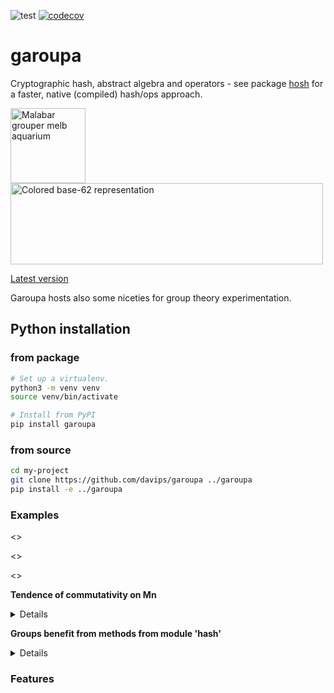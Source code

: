 ![test](https://github.com/davips/garoupa/workflows/test/badge.svg)
[![codecov](https://codecov.io/gh/davips/garoupa/branch/main/graph/badge.svg)](https://codecov.io/gh/davips/garoupa)

# garoupa
Cryptographic hash, abstract algebra and operators - see package [hosh](https://github.com/davips/hosh) for a faster, native (compiled) hash/ops approach.

<p>
<a title="fir0002  flagstaffotos [at] gmail.com Canon 20D + Tamron 28-75mm f/2.8, GFDL 1.2 &lt;http://www.gnu.org/licenses/old-licenses/fdl-1.2.html&gt;, via Wikimedia Commons" href="https://commons.wikimedia.org/wiki/File:Malabar_grouper_melb_aquarium.jpg"><img width="120" alt="Malabar grouper melb aquarium" src="https://upload.wikimedia.org/wikipedia/commons/thumb/a/a7/Malabar_grouper_melb_aquarium.jpg/256px-Malabar_grouper_melb_aquarium.jpg"></a>
<br>
<a href="https://github.com/davips/hosh/blob/main/colored-id.png">
<img src="https://raw.githubusercontent.com/davips/hosh/main/colored-id.png" alt="Colored base-62 representation" width="500" height="130">
</a>
</p>




[Latest version](https://github.com/davips/garoupa)

Garoupa hosts also some niceties for group theory experimentation.

## Python installation
### from package
```bash
# Set up a virtualenv. 
python3 -m venv venv
source venv/bin/activate

# Install from PyPI
pip install garoupa
```

### from source
```bash
cd my-project
git clone https://github.com/davips/garoupa ../garoupa
pip install -e ../garoupa
```


### Examples
<<operation>>

<<groups>>

<<commutativity>>

**Tendence of commutativity on Mn**
<details>
<p>

```python3
from itertools import chain

from garoupa.algebra.matrix.m import M
from garoupa.algebra.matrix.m8bit import M8bit


def traverse(G):
    i, count = G.order, G.order
    for idx, a in enumerate(G.sorted()):
        for b in list(G.sorted())[idx + 1:]:
            if a * b == b * a:
                count += 2
            i += 2
    print(f"|{G}| = ".rjust(20, ' '),
          f"{G.order}:".ljust(10, ' '),
          f"{count}/{i}:".rjust(15, ' '), f"  {G.bits} bits",
          f"\t{100 * count / i} %", sep="")


M1_4 = map(M, range(1, 5))
for G in chain(M1_4, [M8bit(), M(5)]):
    traverse(G)
# ...
for G in map(M, range(6, 11)):
    i, count = 0, 0
    for a, b in zip(G, G):
        if a * b == b * a:
            count += 1
        i += 1
        if i >= 1_000_000:
            break
    print(f"|{G}| = ".rjust(20, ' '),
          f"{G.order}:".ljust(10, ' '),
          f"{count}/{i}:".rjust(15, ' '), f"  {G.bits} bits",
          f"\t~{100 * count / i} %", sep="")

"""
|M1| = 1:                        1/1:  0 bits	100.0 %
|M2| = 2:                        4/4:  1 bits	100.0 %
|M3| = 8:                      40/64:  3 bits	62.5 %
|M4| = 64:                 1024/4096:  6 bits	25.0 %
|M8bit| = 256:              14848/65536:  8 bits	22.65625 %
|M5| = 1024:           62464/1048576:  10 bits	5.95703125 %
|M6| = 32768:              286/32768:  15 bits	0.872802734375 %
|M7| = 2097152:          683/1000000:  21 bits	0.0683 %
|M8| = 268435456:         30/1000000:  28 bits	0.003 %
|M9| = 68719476736:        1/1000000:  36 bits	0.0001 %
|M10| = 35184372088832:     0/1000000:  45 bits	0.0 %
"""
```
</p>
</details>

**Groups benefit from methods from module 'hash'**
<details>
<p>

```python3
from garoupa.algebra.matrix import M
m = ~M(23)
print(repr(m.hash))
```
<a href="https://github.com/davips/garoupa/blob/main/examples/7KDd8TiA3S11QTkUid2wy87DQIeGQ35vB1bsP5Y6DjZ.png">
<img src="https://raw.githubusercontent.com/davips/garoupa/main/examples/7KDd8TiA3S11QTkUid2wy87DQIeGQ35vB1bsP5Y6DjZ.png" alt="Colored base-62 representation" width="380" height="18">
</a>
</p>
</details>


### Features
